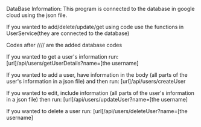 DataBase Information:
This program is connected to the database in google cloud using the json file.

If you wanted to add/delete/update/get using code use the functions in UserService(they are connected to the database)

Codes after //// are the added database codes

If you wanted to get a user's information run:
[url]/api/users/getUserDetails?name=[the username]

If you wanted to add a user, have information in the body (all parts of the user's information in a json file) and then run:
[url]/api/users/createUser

If you wanted to edit, include information (all parts of the user's information in a json file) then run:
[url]/api/users/updateUser?name=[the username]

If you wanted to delete a user run:
[url]/api/users/deleteUser?name=[the username]